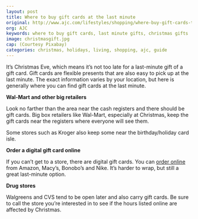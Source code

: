 ```yaml
---
layout: post
title: Where to buy gift cards at the last minute
original: http://www.ajc.com/lifestyles/shopping/where-buy-gift-cards-the-last-minute/iM6wJeXjqvTh0lfQnheiAP/
org: AJC
keywords: where to buy gift cards, last minute gifts, christmas gifts
image: christmasgift.jpg
cap: (Courtesy Pixabay)
categories: christmas, holidays, living, shopping, ajc, guide
---
```


It’s Christmas Eve, which means it’s not too late for a last-minute gift of a gift card. Gift cards are flexible presents that are also easy to pick up at the last minute. The exact information varies by your location, but here is generally where you can find gift cards at the last minute. 

<!--break-->

**Wal-Mart and other big retailers**

Look no farther than the area near the cash registers and there should be gift cards. Big box retailers like Wal-Mart, especially at Christmas, keep the gift cards near the registers where everyone will see them. 

Some stores such as Kroger also keep some near the birthday/holiday card isle. 

**Order a digital gift card online**

If you can’t get to a store, there are digital gift cards. You can [order online](http://www.businessinsider.com/last-minute-digital-e-gift-cards-2017-12/#amazon-1) from Amazon, Macy’s, Bonobo’s and Nike. It’s harder to wrap, but still a great last-minute option.

**Drug stores**

Walgreens and CVS tend to be open later and also carry gift cards. Be sure to call the store you’re interested in to see if the hours listed online are affected by Christmas.